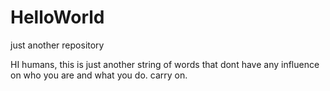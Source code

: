 # HelloWorld
just another repository

HI humans,
this is just another string of words that dont have any influence on who you are and what you do. carry on.
